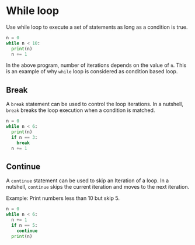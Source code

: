 # While loop

Use while loop to execute a set of statements as long as a condition is true.

```python
n = 0
while n < 10:
  print(n)
  n += 1
```

In the above program, number of iterations depends on the value of `n`. This is an example of why `while` loop is considered as condition based loop.

## Break

A `break` statement can be used to control the loop iterations. In a nutshell, `break` breaks the loop execution when a condition is matched.

```python
n = 0
while n < 6:
  print(n)
  if n == 3:
    break
  n += 1
```

## Continue

A `continue` statement can be used to skip an Iteration of a loop. In a nutshell, `continue` skips the current iteration and moves to the next iteration.

Example: Print numbers less than 10 but skip 5.

```python
n = 0
while n < 6:
  n += 1
  if n == 5:
    continue
  print(n)
```

